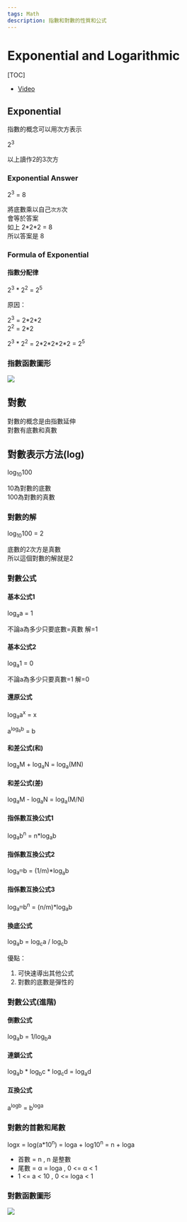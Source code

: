 ```yaml
---
tags: Math
description: 指數和對數的性質和公式
---
```


# Exponential and Logarithmic

[TOC]

- [Video](https://youtu.be/VdlfHl-PBLI)

## Exponential

指數的概念可以用次方表示  

2<sup>3</sup>  

以上讀作2的3次方  

### Exponential Answer

2<sup>3</sup> = 8  

將底數乘以自己`次方`次  
會等於答案  
如上 2\*2\*2 = 8  
所以答案是 8  

### Formula of Exponential

#### 指數分配律

2<sup>3</sup> \* 2<sup>2</sup> = 2<sup>5</sup>  

原因：  

2<sup>3</sup> = 2\*2\*2  
2<sup>2</sup> = 2\*2  

2<sup>3</sup> \* 2<sup>2</sup> = 2\*2\*2\*2\*2 = 2<sup>5</sup>  

### 指數函數圖形

![](https://i.imgur.com/aOKl7ar.png)


## 對數

對數的概念是由指數延伸  
對數有底數和真數  

## 對數表示方法(log)

log<sub>10</sub>100  

10為對數的底數  
100為對數的真數  

### 對數的解

log<sub>10</sub>100 = 2  

底數的2次方是真數  
所以這個對數的解就是2  

### 對數公式

#### 基本公式1

log<sub>a</sub>a = 1  

不論a為多少只要底數=真數 解=1  

#### 基本公式2

log<sub>a</sub>1 = 0  

不論a為多少只要真數=1 解=0  

#### 還原公式

log<sub>a</sub>a<sup>x</sup> = x  

a<sup>log<sub>a</sub>b</sup> = b  

#### 和差公式(和)

log<sub>a</sub>M + log<sub>a</sub>N = log<sub>a</sub>(MN)  

#### 和差公式(差)

log<sub>a</sub>M - log<sub>a</sub>N = log<sub>a</sub>(M/N)  

#### 指係數互換公式1

log<sub>a</sub>b<sup>n</sup> = n\*log<sub>a</sub>b  

#### 指係數互換公式2

log<sub>a<sup>m</sup></sub>b = (1/m)\*log<sub>a</sub>b  

#### 指係數互換公式3

log<sub>a<sup>m</sup></sub>b<sup>n</sup> = (n/m)\*log<sub>a</sub>b

#### 換底公式

log<sub>a</sub>b = log<sub>c</sub>a / log<sub>c</sub>b

優點：

1. 可快速導出其他公式
2. 對數的底數是彈性的

### 對數公式(進階)

#### 倒數公式

log<sub>a</sub>b = 1/log<sub>b</sub>a  

#### 連鎖公式

log<sub>a</sub>b \* log<sub>b</sub>c \* log<sub>c</sub>d = log<sub>a</sub>d  

#### 互換公式

a<sup>logb</sup> = b<sup>loga</sup>  

### 對數的首數和尾數

logx = log(a\*10<sup>n</sup>) = loga + log10<sup>n</sup> = n + loga  

- 首數 = n , n 是整數  
- 尾數 = α = loga , 0 <= α < 1  
- 1 <= a < 10 , 0 <= loga < 1  




### 對數函數圖形

![](https://i.imgur.com/OsBT2KH.png)
